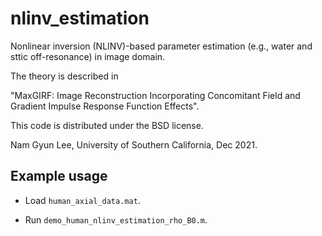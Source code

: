# nlinv_estimation
 
Nonlinear inversion (NLINV)-based parameter estimation (e.g., water and sttic off-resonance) in image domain.

The theory is described in

"MaxGIRF: Image Reconstruction Incorporating Concomitant
Field and Gradient Impulse Response Function Effects".

This code is distributed under the BSD license.

Nam Gyun Lee, University of Southern California, Dec 2021.

## Example usage
   
   * Load `human_axial_data.mat`.
   
   * Run `demo_human_nlinv_estimation_rho_B0.m`.
